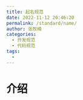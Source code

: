 ```yaml
---
title: 起名规范
date: 2022-11-12 20:46:20
permalink: /standard/name/
author: 张牧楠
categories: 
  - 开发规范
  - 代码规范
tags: 
  - 
---
```


# 介绍